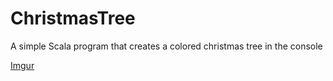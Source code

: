ChristmasTree
=============

A simple Scala program that creates a colored christmas tree in the console

[Imgur](http://i.imgur.com/j2OHIgE.png)

